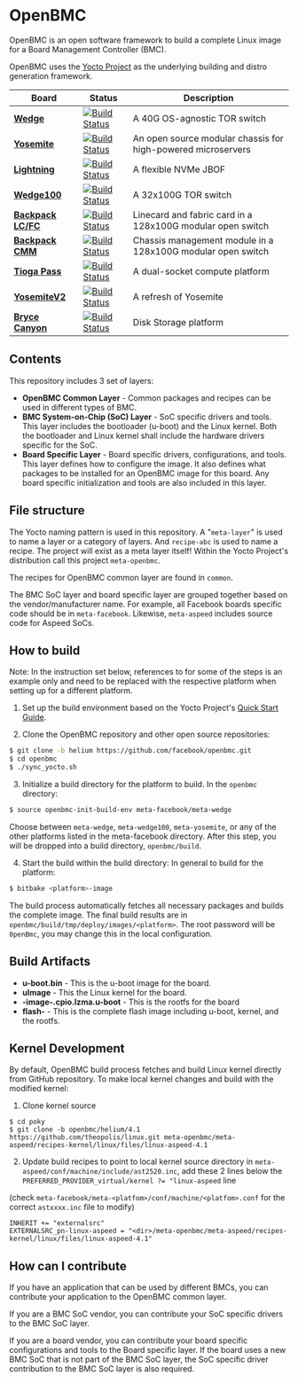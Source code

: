 # OpenBMC

OpenBMC is an open software framework to build a complete Linux image for a Board Management Controller (BMC).

OpenBMC uses the [Yocto Project](https://www.yoctoproject.org) as the underlying building and distro generation framework.

| Board | Status | Description |
|-------|--------|-------------|
[**Wedge**](https://code.facebook.com/posts/681382905244727/introducing-wedge-and-fboss-the-next-steps-toward-a-disaggregated-network/) | [![Build Status](https://jenkins.osquery.io/job/openbmcHeliumBuildWedge/badge/icon)](https://jenkins.osquery.io/job/openbmcHeliumBuildWedge/) | A 40G OS-agnostic TOR switch
[**Yosemite**](https://code.facebook.com/posts/1616052405274961/introducing-yosemite-the-first-open-source-modular-chassis-for-high-powered-microservers-) | [![Build Status](https://jenkins.osquery.io/job/openbmcHeliumBuildYosemite/badge/icon)](https://jenkins.osquery.io/job/openbmcHeliumBuildYosemite/) | An open source modular chassis for high-powered microservers
[**Lightning**](https://code.facebook.com/posts/989638804458007/introducing-lightning-a-flexible-nvme-jbof/) | [![Build Status](https://jenkins.osquery.io/job/openbmcHeliumBuildLightning/badge/icon)](https://jenkins.osquery.io/job/openbmcHeliumBuildLightning/) | A flexible NVMe JBOF
[**Wedge100**](https://code.facebook.com/posts/1802489260027439/wedge-100-more-open-and-versatile-than-ever/) | [![Build Status](https://jenkins.osquery.io/job/openbmcHeliumBuildWedge100/badge/icon)](https://jenkins.osquery.io/job/openbmcHeliumBuildWedge100/) | A 32x100G TOR switch
[**Backpack LC/FC**](https://code.facebook.com/posts/864213503715814/introducing-backpack-our-second-generation-modular-open-switch/) | [![Build Status](https://jenkins.osquery.io/job/openbmcHeliumBuildGalaxy100/badge/icon)](https://jenkins.osquery.io/job/openbmcHeliumBuildGalaxy100/) | Linecard and fabric card in a 128x100G modular open switch
[**Backpack CMM**](https://code.facebook.com/posts/864213503715814/introducing-backpack-our-second-generation-modular-open-switch/) | [![Build Status](https://jenkins.osquery.io/job/openbmcHeliumBuildCMM/badge/icon)](https://jenkins.osquery.io/job/openbmcHeliumBuildCMM/) | Chassis management module in a 128x100G modular open switch
[**Tioga Pass**](https://code.facebook.com/posts/232534267210735/ocp-summit-2017-facebook-news-recap-/) | [![Build Status](https://jenkins.osquery.io/job/openbmcHeliumBuildFBTP/badge/icon)](https://jenkins.osquery.io/job/openbmcHeliumBuildFBTP/) | A dual-socket compute platform
[**YosemiteV2**](https://code.facebook.com/posts/232534267210735/ocp-summit-2017-facebook-news-recap-/) | [![Build Status](https://jenkins.osquery.io/job/openbmcHeliumBuildFBY2/badge/icon)](https://jenkins.osquery.io/job/openbmcHeliumBuildFBY2/) | A refresh of Yosemite
[**Bryce Canyon**](https://code.facebook.com/posts/1869788206569924/introducing-bryce-canyon-our-next-generation-storage-platform/) | [![Build Status](https://jenkins.osquery.io/job/openbmcHeliumBuildFBTTN/badge/icon)](https://jenkins.osquery.io/job/openbmcHeliumBuildFBTTN/) | Disk Storage platform

## Contents

This repository includes 3 set of layers:

* **OpenBMC Common Layer** - Common packages and recipes can be used in different types of BMC.
* **BMC System-on-Chip (SoC) Layer** - SoC specific drivers and tools. This layer includes the bootloader (u-boot) and the Linux kernel. Both the bootloader and Linux kernel shall include the hardware drivers specific for the SoC.
* **Board Specific Layer** - Board specific drivers, configurations, and tools. This layer defines how to configure the image. It also defines what packages to be installed for an OpenBMC image for this board. Any board specific initialization and tools are also included in this layer.

## File structure

The Yocto naming pattern is used in this repository. A "`meta-layer`" is used to name a layer or a category of layers. And `recipe-abc` is used to name a recipe. The project will exist as a meta layer itself! Within the Yocto Project's distribution call this project `meta-openbmc`.

The recipes for OpenBMC common layer are found in `common`.

The BMC SoC layer and board specific layer are grouped together based on the vendor/manufacturer name. For example, all Facebook boards specific code should be in `meta-facebook`. Likewise, `meta-aspeed` includes source code for Aspeed SoCs.

## How to build

Note: In the instruction set below, references to <platform> for some of the steps is an example only and need to be replaced with the respective platform when setting up for a different platform.

1. Set up the build environment based on the Yocto Project's [Quick Start Guide](http://www.yoctoproject.org/docs/current/yocto-project-qs/yocto-project-qs.html).

2. Clone the OpenBMC repository and other open source repositories:
 ```bash
 $ git clone -b helium https://github.com/facebook/openbmc.git
 $ cd openbmc
 $ ./sync_yocto.sh
 ```

3. Initialize a build directory for the platform to build. In the `openbmc` directory:
 ```bash
 $ source openbmc-init-build-env meta-facebook/meta-wedge
 ```
 Choose between `meta-wedge`, `meta-wedge100`, `meta-yosemite`, or any of the other platforms listed in the meta-facebook directory.
 After this step, you will be dropped into a build directory, `openbmc/build`.

4. Start the build within the build directory:
 In general to build for the platform:
 ```bash
 $ bitbake <platform>-image
 ```
 The build process automatically fetches all necessary packages and builds the complete image. The final build results are in `openbmc/build/tmp/deploy/images/<platform>`. The root password will be `0penBmc`, you may change this in the local configuration.

## Build Artifacts

* **u-boot.bin** - This is the u-boot image for the board.
* **uImage** - This the Linux kernel for the board.
* **<platform>-image-<platform>.cpio.lzma.u-boot** - This is the rootfs for the board
* **flash-<platform>** - This is the complete flash image including u-boot, kernel, and the rootfs.

## Kernel Development
By default, OpenBMC build process fetches and build Linux kernel directly from GitHub repository.
To make local kernel changes and build with the modified kernel:
  1. Clone kernel source
```
$ cd poky
$ git clone -b openbmc/helium/4.1 https://github.com/theopolis/linux.git meta-openbmc/meta-aspeed/recipes-kernel/linux/files/linux-aspeed-4.1
```
  2. Update build recipes to point to local kernel source directory
in `meta-aspeed/conf/machine/include/ast2520.inc`, add these 2 lines below the `PREFERRED_PROVIDER_virtual/kernel ?= "linux-aspeed` line

(check `meta-facebook/meta-<platfom>/conf/machine/<platfom>.conf` for the correct `astxxxx.inc` file to modify)

```
INHERIT += "externalsrc"
EXTERNALSRC_pn-linux-aspeed = "<dir>/meta-openbmc/meta-aspeed/recipes-kernel/linux/files/linux-aspeed-4.1"
```

## How can I contribute

If you have an application that can be used by different BMCs, you can contribute your application to the OpenBMC common layer.

If you are a BMC SoC vendor, you can contribute your SoC specific drivers to the BMC SoC layer.

If you are a board vendor, you can contribute your board specific configurations and tools to the Board specific layer. If the board uses a new BMC SoC that is not part of the BMC SoC layer, the SoC specific driver contribution to the BMC SoC layer is also required.
